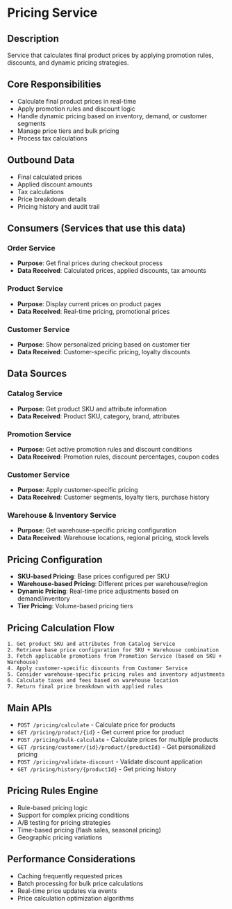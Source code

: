 # Pricing Service

## Description
Service that calculates final product prices by applying promotion rules, discounts, and dynamic pricing strategies.

## Core Responsibilities
- Calculate final product prices in real-time
- Apply promotion rules and discount logic
- Handle dynamic pricing based on inventory, demand, or customer segments
- Manage price tiers and bulk pricing
- Process tax calculations

## Outbound Data
- Final calculated prices
- Applied discount amounts
- Tax calculations
- Price breakdown details
- Pricing history and audit trail

## Consumers (Services that use this data)

### Order Service
- **Purpose**: Get final prices during checkout process
- **Data Received**: Calculated prices, applied discounts, tax amounts

### Product Service
- **Purpose**: Display current prices on product pages
- **Data Received**: Real-time pricing, promotional prices

### Customer Service
- **Purpose**: Show personalized pricing based on customer tier
- **Data Received**: Customer-specific pricing, loyalty discounts

## Data Sources

### Catalog Service
- **Purpose**: Get product SKU and attribute information
- **Data Received**: Product SKU, category, brand, attributes

### Promotion Service
- **Purpose**: Get active promotion rules and discount conditions
- **Data Received**: Promotion rules, discount percentages, coupon codes

### Customer Service
- **Purpose**: Apply customer-specific pricing
- **Data Received**: Customer segments, loyalty tiers, purchase history

### Warehouse & Inventory Service
- **Purpose**: Get warehouse-specific pricing configuration
- **Data Received**: Warehouse locations, regional pricing, stock levels

## Pricing Configuration
- **SKU-based Pricing**: Base prices configured per SKU
- **Warehouse-based Pricing**: Different prices per warehouse/region
- **Dynamic Pricing**: Real-time price adjustments based on demand/inventory
- **Tier Pricing**: Volume-based pricing tiers

## Pricing Calculation Flow
```
1. Get product SKU and attributes from Catalog Service
2. Retrieve base price configuration for SKU + Warehouse combination
3. Fetch applicable promotions from Promotion Service (based on SKU + Warehouse)
4. Apply customer-specific discounts from Customer Service
5. Consider warehouse-specific pricing rules and inventory adjustments
6. Calculate taxes and fees based on warehouse location
7. Return final price breakdown with applied rules
```

## Main APIs
- `POST /pricing/calculate` - Calculate price for products
- `GET /pricing/product/{id}` - Get current price for product
- `POST /pricing/bulk-calculate` - Calculate prices for multiple products
- `GET /pricing/customer/{id}/product/{productId}` - Get personalized pricing
- `POST /pricing/validate-discount` - Validate discount application
- `GET /pricing/history/{productId}` - Get pricing history

## Pricing Rules Engine
- Rule-based pricing logic
- Support for complex pricing conditions
- A/B testing for pricing strategies
- Time-based pricing (flash sales, seasonal pricing)
- Geographic pricing variations

## Performance Considerations
- Caching frequently requested prices
- Batch processing for bulk price calculations
- Real-time price updates via events
- Price calculation optimization algorithms